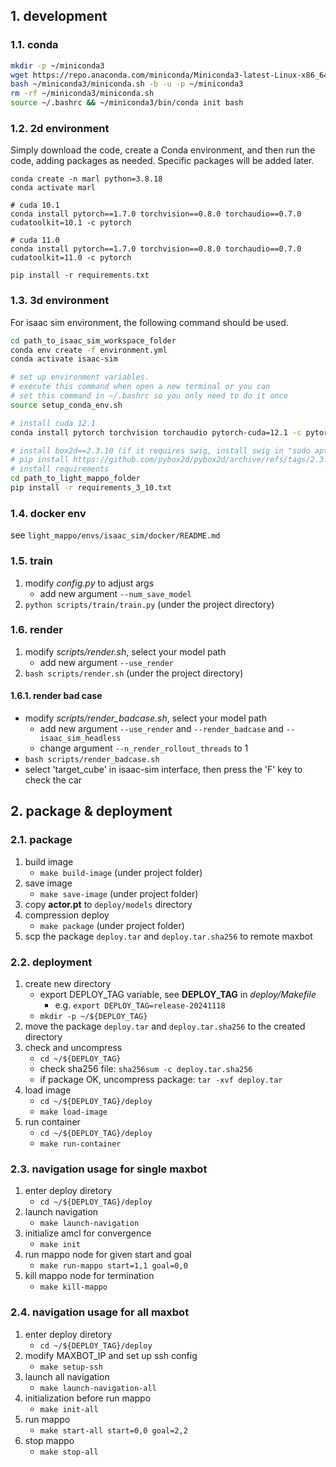 ## 1. development

### 1.1. conda

```sh
mkdir -p ~/miniconda3
wget https://repo.anaconda.com/miniconda/Miniconda3-latest-Linux-x86_64.sh -O ~/miniconda3/miniconda.sh
bash ~/miniconda3/miniconda.sh -b -u -p ~/miniconda3
rm -rf ~/miniconda3/miniconda.sh
source ~/.bashrc && ~/miniconda3/bin/conda init bash
```

### 1.2. 2d environment

Simply download the code, create a Conda environment, and then run the code, adding packages as needed. Specific packages will be added later.

```
conda create -n marl python=3.8.18
conda activate marl
 
# cuda 10.1
conda install pytorch==1.7.0 torchvision==0.8.0 torchaudio==0.7.0 cudatoolkit=10.1 -c pytorch
 
# cuda 11.0
conda install pytorch==1.7.0 torchvision==0.8.0 torchaudio==0.7.0 cudatoolkit=11.0 -c pytorch
 
pip install -r requirements.txt
```
### 1.3. 3d environment

For isaac sim environment, the following command should be used.

```sh
cd path_to_isaac_sim_workspace_folder
conda env create -f environment.yml
conda activate isaac-sim

# set up environment variables.
# execute this command when open a new terminal or you can 
# set this command in ~/.bashrc so you only need to do it once
source setup_conda_env.sh

# install cuda 12.1
conda install pytorch torchvision torchaudio pytorch-cuda=12.1 -c pytorch -c nvidia

# install box2d==2.3.10 (if it requires swig, install swig in "sudo apt install swig")
# pip install https://github.com/pybox2d/pybox2d/archive/refs/tags/2.3.10.tar.gz
# install requirements
cd path_to_light_mappo_folder
pip install -r requirements_3_10.txt
```

### 1.4. docker env

see `light_mappo/envs/isaac_sim/docker/README.md`

### 1.5. train

1. modify *config.py* to adjust args
    - add new argument `--num_save_model`
2. `python scripts/train/train.py` (under the project directory)

### 1.6. render

1. modify *scripts/render.sh*, select your model path
    - add new argument `--use_render`
2. `bash scripts/render.sh` (under the project directory)

#### 1.6.1. render bad case

- modify *scripts/render_badcase.sh*, select your model path
    - add new argument `--use_render` and `--render_badcase` and `--isaac_sim_headless`
    - change argument `--n_render_rollout_threads` to 1
- `bash scripts/render_badcase.sh`
- select 'target_cube' in isaac-sim interface, then press the 'F' key to check the car 

## 2. package & deployment

### 2.1. package

1. build image
    - `make build-image` (under project folder)
2. save image
    - `make save-image` (under project folder)
3. copy **actor.pt** to `deploy/models` directory
4. compression deploy
    - `make package` (under project folder)
5. scp the package `deploy.tar` and `deploy.tar.sha256` to remote maxbot

### 2.2. deployment

1. create new directory
    - export DEPLOY_TAG variable, see **DEPLOY_TAG** in *deploy/Makefile*
        - e.g. `export DEPLOY_TAG=release-20241118`
    - `mkdir -p ~/${DEPLOY_TAG}`
2. move the package `deploy.tar` and `deploy.tar.sha256` to the created directory
3. check and uncompress
    - `cd ~/${DEPLOY_TAG}`
    - check sha256 file: `sha256sum -c deploy.tar.sha256`
    - if package OK, uncompress package: `tar -xvf deploy.tar`
4. load image
    - `cd ~/${DEPLOY_TAG}/deploy`
    - `make load-image`
5. run container
    - `cd ~/${DEPLOY_TAG}/deploy`
    - `make run-container`

### 2.3. navigation usage for single maxbot

1. enter deploy diretory
    - `cd ~/${DEPLOY_TAG}/deploy`
2. launch navigation
    - `make launch-navigation`
3. initialize amcl for convergence
    - `make init`
4. run mappo node for given start and goal
    - `make run-mappo start=1,1 goal=0,0`
5. kill mappo node for termination
    - `make kill-mappo`

### 2.4. navigation usage for all maxbot

1. enter deploy diretory
    - `cd ~/${DEPLOY_TAG}/deploy`
2. modify MAXBOT_IP and set up ssh config
    - `make setup-ssh`
3. launch all navigation
    - `make launch-navigation-all`
4. initialization before run mappo
    - `make init-all`
5. run mappo
    - `make start-all start=0,0 goal=2,2`
6. stop mappo
    - `make stop-all`

